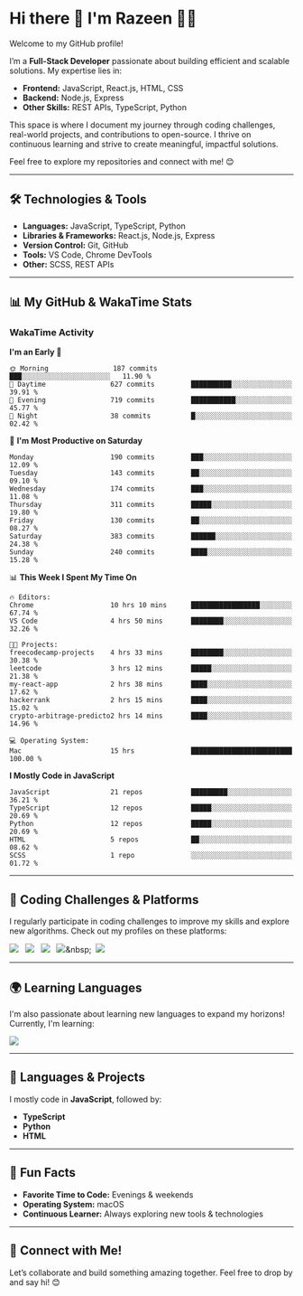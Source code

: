 # Hi there 👋 I'm Razeen 👩‍💻

Welcome to my GitHub profile!  

I’m a **Full-Stack Developer** passionate about building efficient and scalable solutions. My expertise lies in:  
- **Frontend:** JavaScript, React.js, HTML, CSS  
- **Backend:** Node.js, Express  
- **Other Skills:** REST APIs, TypeScript, Python  

This space is where I document my journey through coding challenges, real-world projects, and contributions to open-source. I thrive on continuous learning and strive to create meaningful, impactful solutions.  

Feel free to explore my repositories and connect with me! 😊  

---

## 🛠️ Technologies & Tools  
- **Languages:** JavaScript, TypeScript, Python  
- **Libraries & Frameworks:** React.js, Node.js, Express  
- **Version Control:** Git, GitHub  
- **Tools:** VS Code, Chrome DevTools  
- **Other:** SCSS, REST APIs  

---


## 📊 My GitHub & WakaTime Stats

### **WakaTime Activity**

<!--START_SECTION:waka-->
**I'm an Early 🐤** 

```text
🌞 Morning                187 commits         ███░░░░░░░░░░░░░░░░░░░░░░   11.90 % 
🌆 Daytime                627 commits         ██████████░░░░░░░░░░░░░░░   39.91 % 
🌃 Evening                719 commits         ███████████░░░░░░░░░░░░░░   45.77 % 
🌙 Night                  38 commits          █░░░░░░░░░░░░░░░░░░░░░░░░   02.42 % 
```
📅 **I'm Most Productive on Saturday** 

```text
Monday                   190 commits         ███░░░░░░░░░░░░░░░░░░░░░░   12.09 % 
Tuesday                  143 commits         ██░░░░░░░░░░░░░░░░░░░░░░░   09.10 % 
Wednesday                174 commits         ███░░░░░░░░░░░░░░░░░░░░░░   11.08 % 
Thursday                 311 commits         █████░░░░░░░░░░░░░░░░░░░░   19.80 % 
Friday                   130 commits         ██░░░░░░░░░░░░░░░░░░░░░░░   08.27 % 
Saturday                 383 commits         ██████░░░░░░░░░░░░░░░░░░░   24.38 % 
Sunday                   240 commits         ████░░░░░░░░░░░░░░░░░░░░░   15.28 % 
```


📊 **This Week I Spent My Time On** 

```text
🔥 Editors: 
Chrome                   10 hrs 10 mins      █████████████████░░░░░░░░   67.74 % 
VS Code                  4 hrs 50 mins       ████████░░░░░░░░░░░░░░░░░   32.26 % 

🐱‍💻 Projects: 
freecodecamp-projects    4 hrs 33 mins       ████████░░░░░░░░░░░░░░░░░   30.38 % 
leetcode                 3 hrs 12 mins       █████░░░░░░░░░░░░░░░░░░░░   21.38 % 
my-react-app             2 hrs 38 mins       ████░░░░░░░░░░░░░░░░░░░░░   17.62 % 
hackerrank               2 hrs 15 mins       ████░░░░░░░░░░░░░░░░░░░░░   15.02 % 
crypto-arbitrage-predicto2 hrs 14 mins       ████░░░░░░░░░░░░░░░░░░░░░   14.96 % 

💻 Operating System: 
Mac                      15 hrs              █████████████████████████   100.00 % 
```

**I Mostly Code in JavaScript** 

```text
JavaScript               21 repos            █████████░░░░░░░░░░░░░░░░   36.21 % 
TypeScript               12 repos            █████░░░░░░░░░░░░░░░░░░░░   20.69 % 
Python                   12 repos            █████░░░░░░░░░░░░░░░░░░░░   20.69 % 
HTML                     5 repos             ██░░░░░░░░░░░░░░░░░░░░░░░   08.62 % 
SCSS                     1 repo              ░░░░░░░░░░░░░░░░░░░░░░░░░   01.72 % 
```




<!--END_SECTION:waka-->


---

## 🌟 Coding Challenges & Platforms  
I regularly participate in coding challenges to improve my skills and explore new algorithms. Check out my profiles on these platforms:  

[![](https://img.shields.io/badge/-LeetCode-FFA116?style=for-the-badge&logo=LeetCode&logoColor=black)](https://leetcode.com/u/srazeen)&nbsp;&nbsp;
[![](https://img.shields.io/badge/-Hackerrank-2EC866?style=for-the-badge&logo=HackerRank&logoColor=white)](https://www.hackerrank.com/profile/razeen_m_shaikh)&nbsp;&nbsp;
[![](https://img.shields.io/badge/freecodecamp-27273D?style=for-the-badge&logo=freecodecamp&logoColor=white)](https://www.freecodecamp.org/razeen)&nbsp;&nbsp;
[![](https://img.shields.io/badge/Exercism-009CAB?style=for-the-badge&logo=exercism&logoColor=white)]([https://exercism.io](https://exercism.org/profiles/Razeen-Shaikh))&nbsp;&nbsp;
[![](https://img.shields.io/badge/coding%20ninjas-DD6620?style=for-the-badge&logo=codingninjas&logoColor=white)](https://www.naukri.com/code360/profile/razeen)

---

## 🌍 Learning Languages  
I'm also passionate about learning new languages to expand my horizons! Currently, I'm learning:

[![](https://img.shields.io/badge/Duolingo-58CC02?style=for-the-badge&logo=Duolingo&logoColor=white)](https://www.duolingo.com/profile/razeen_shaikh)

---

## 🚀 Languages & Projects  
I mostly code in **JavaScript**, followed by:  
- **TypeScript**  
- **Python**  
- **HTML**  

---

## 🌟 Fun Facts  
- **Favorite Time to Code:** Evenings & weekends  
- **Operating System:** macOS  
- **Continuous Learner:** Always exploring new tools & technologies  

---

## 💬 Connect with Me!  
Let’s collaborate and build something amazing together. Feel free to drop by and say hi! 😊  


